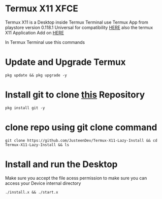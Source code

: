 # Termux X11 XFCE

Termux X11 is a Desktop inside Termux Terminal use Termux App from playstore version 0.118.1 Universal for compatibility
[HERE](https://github.com/termux/termux-app/releases/tag/v0.118.1) also the termux X11 Application Add on [HERE](https://github.com/termux/termux-x11/releases/tag/nightly)

In Termux Terminal use this commands

# Update and Upgrade Termux
```
pkg update && pkg upgrade -y
```

# Install git to clone [this](https://github.com/JusteenDev/Termux-X11-Lazy-Install) Repository

```
pkg install git -y

```

# clone repo using git clone command

```
git clone https://github.com/JusteenDev/Termux-X11-Lazy-Install && cd Termux-X11-Lazy-Install && ls

```

# Install and run the Desktop
Make sure you accept the file acess permission to make sure you can access your Device internal directory

```
./install.x && ./start.x
```

